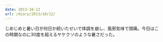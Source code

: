 ```yaml
---
date: 2013-10-12
url: /diary/2013/10/12/
---
```


じめじめと暑い日が何日か続いたせいで体調を崩し、風邪気味で頭痛。今日はこの時期なのに30度を超えるヤケクソのような暑さだった。